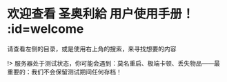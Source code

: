 # 欢迎查看 圣奥利給 用户使用手册！ :id=welcome

请查看左侧的目录，或是使用右上角的搜索，来寻找想要的内容

!> 服务器处于测试状态，你可能会遇到：莫名重启、极端卡顿、丢失物品——最重要的：我们不会保留测试期间任何存档！